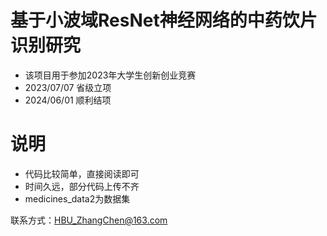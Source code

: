 # 基于小波域ResNet神经网络的中药饮片识别研究
- 该项目用于参加2023年大学生创新创业竞赛
- 2023/07/07 省级立项
- 2024/06/01 顺利结项

# 说明
- 代码比较简单，直接阅读即可
- 时间久远，部分代码上传不齐
- medicines_data2为数据集

联系方式：HBU_ZhangChen@163.com
